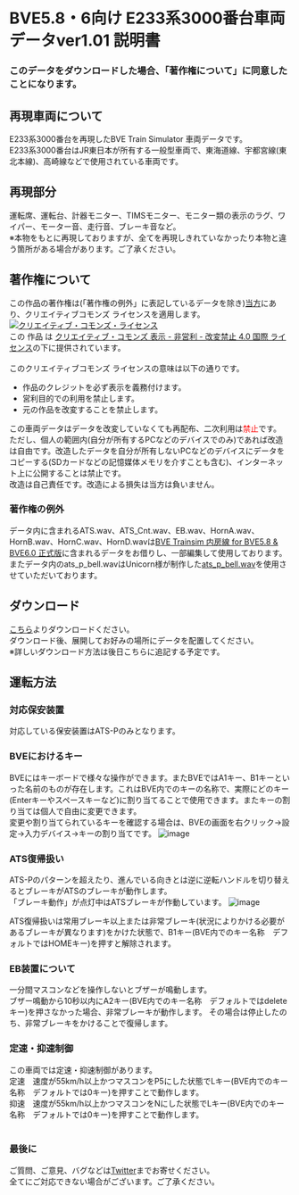 # BVE5.8・6向け E233系3000番台車両データver1.01 説明書

### このデータをダウンロードした場合、「著作権について」に同意したことになります。

## 再現車両について
E233系3000番台を再現したBVE Train Simulator 車両データです。<br>
E233系3000番台はJR東日本が所有する一般型車両で、東海道線、宇都宮線(東北本線)、高崎線などで使用されている車両です。

## 再現部分
運転席、運転台、計器モニター、TIMSモニター、モニター類の表示のラグ、ワイパー、モーター音、走行音、ブレーキ音など。<br>
※本物をもとに再現しておりますが、全てを再現しきれていなかったり本物と違う箇所がある場合があります。ご了承ください。

## 著作権について

この作品の著作権は(「著作権の例外」に表記しているデータを除き)[当方](https://github.com/E233-3639)にあり、クリエイティブコモンズ ライセンスを適用します。<br>
<a rel="license" href="http://creativecommons.org/licenses/by-nc-nd/4.0/"><img alt="クリエイティブ・コモンズ・ライセンス" style="border-width:0" src="https://i.creativecommons.org/l/by-nc-nd/4.0/88x31.png" /></a><br />この 作品 は <a rel="license" href="http://creativecommons.org/licenses/by-nc-nd/4.0/">クリエイティブ・コモンズ 表示 - 非営利 - 改変禁止 4.0 国際 ライセンス</a>の下に提供されています。<br><br>
このクリエイティブコモンズ ライセンスの意味は以下の通りです。
  * 作品のクレジットを必ず表示を義務付けます。
  * 営利目的での利用を禁止します。
  * 元の作品を改変することを禁止します。

この車両データはデータを改変していなくても再配布、二次利用は<font color="Red">禁止</font>です。<br>
ただし、個人の範囲内(自分が所有するPCなどのデバイスでのみ)であれば改造は自由です。改造したデータを自分が所有しないPCなどのデバイスにデータをコピーする(SDカードなどの記憶媒体メモリを介すことも含む)、インターネット上に公開することは禁止です。<br>
改造は自己責任です。改造による損失は当方は負いません。

### 著作権の例外
データ内に含まれるATS.wav、ATS_Cnt.wav、EB.wav、HornA.wav、HornB.wav、HornC.wav、HornD.wavは[BVE Trainsim 内房線 for BVE5.8 & BVE6.0 正式版](http://bvets.net/uchibo/)に含まれるデータをお借りし、一部編集して使用しております。<br>
またデータ内のats_p_bell.wavはUnicorn様が制作した[ats_p_bell.wav](https://github.com/uifnm/GeneralAtsPlugin/tree/master/Unicorn/sound)を使用させていただいております。

## ダウンロード
[こちら](https://github.com/E233-3639/BVE_E233-3000_Data/archive/refs/tags/ver1.01.zip)よりダウンロードください。<br>
ダウンロード後、展開してお好みの場所にデータを配置してください。<br>
※詳しいダウンロード方法は後日こちらに追記する予定です。

## 運転方法
### 対応保安装置
対応している保安装置はATS-Pのみとなります。

### BVEにおけるキー
BVEにはキーボードで様々な操作ができます。またBVEではA1キー、B1キーといった名前のものが存在します。これはBVE内でのキーの名称で、実際にどのキー(Enterキーやスペースキーなど)に割り当てることで使用できます。またキーの割り当ては個人で自由に変更できます。<br>
変更や割り当てられているキーを確認する場合は、BVEの画面を右クリック→設定→入力デバイス→キーの割り当てです。
![image](https://user-images.githubusercontent.com/66541951/129451992-ca2eb0f6-2469-4d7a-b36d-99b9a27b48db.png)

### ATS復帰扱い
ATS-Pのパターンを超えたり、進んでいる向きとは逆に逆転ハンドルを切り替えるとブレーキがATSのブレーキが動作します。<br>
「ブレーキ動作」が点灯中はATSブレーキが作動しています。
![image](https://user-images.githubusercontent.com/66541951/129451622-0256f428-8c88-4f96-99b5-fa304fca4b73.png)

ATS復帰扱いは常用ブレーキ以上または非常ブレーキ(状況によりかける必要があるブレーキが異なります)をかけた状態で、B1キー(BVE内でのキー名称　デフォルトではHOMEキー)を押すと解除されます。

### EB装置について
一分間マスコンなどを操作しないとブザーが鳴動します。<br>
ブザー鳴動から10秒以内にA2キー(BVE内でのキー名称　デフォルトではdeleteキー)を押さなかった場合、非常ブレーキが動作します。
その場合は停止したのち、非常ブレーキをかけることで復帰します。

### 定速・抑速制御
この車両では定速・抑速制御があります。<br>
定速　速度が55km/h以上かつマスコンをP5にした状態でLキー(BVE内でのキー名称　デフォルトでは0キー)を押すことで動作します。<br>
抑速　速度が55km/h以上かつマスコンをNにした状態でLキー(BVE内でのキー名称　デフォルトでは0キー)を押すことで動作します。<br><br>

### 最後に
ご質問、ご意見、バグなどは[Twitter](https://twitter.com/E233_3639)までお寄せください。<br>
全てにご対応できない場合がございます。ご了承ください。
